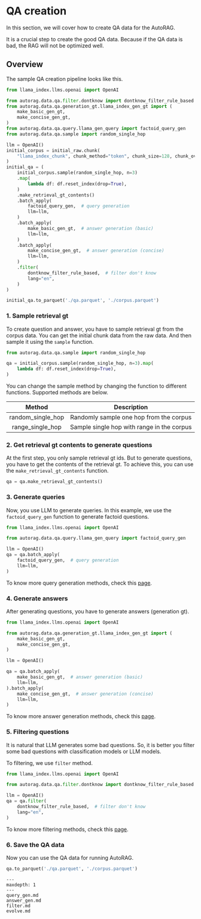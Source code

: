 # QA creation

In this section, we will cover how to create QA data for the AutoRAG.

It is a crucial step to create the good QA data. Because if the QA data is bad, the RAG will not be optimized well.

## Overview

The sample QA creation pipeline looks like this.

```python
from llama_index.llms.openai import OpenAI

from autorag.data.qa.filter.dontknow import dontknow_filter_rule_based
from autorag.data.qa.generation_gt.llama_index_gen_gt import (
    make_basic_gen_gt,
    make_concise_gen_gt,
)
from autorag.data.qa.query.llama_gen_query import factoid_query_gen
from autorag.data.qa.sample import random_single_hop

llm = OpenAI()
initial_corpus = initial_raw.chunk(
    "llama_index_chunk", chunk_method="token", chunk_size=128, chunk_overlap=5
)
initial_qa = (
    initial_corpus.sample(random_single_hop, n=3)
    .map(
        lambda df: df.reset_index(drop=True),
    )
    .make_retrieval_gt_contents()
    .batch_apply(
        factoid_query_gen,  # query generation
        llm=llm,
    )
    .batch_apply(
        make_basic_gen_gt,  # answer generation (basic)
        llm=llm,
    )
    .batch_apply(
        make_concise_gen_gt,  # answer generation (concise)
        llm=llm,
    )
    .filter(
        dontknow_filter_rule_based,  # filter don't know
        lang="en",
    )
)

initial_qa.to_parquet('./qa.parquet', './corpus.parquet')
```

### 1. Sample retrieval gt

To create question and answer, you have to sample retrieval gt from the corpus data.
You can get the initial chunk data from the raw data.
And then sample it using the `sample` function.

```python
from autorag.data.qa.sample import random_single_hop

qa = initial_corpus.sample(random_single_hop, n=3).map(
    lambda df: df.reset_index(drop=True),
)
```

You can change the sample method by changing the function to different functions.
Supported methods are below.

|      Method       |                Description                 |
|:-----------------:|:------------------------------------------:|
| random_single_hop |  Randomly sample one hop from the corpus   |
| range_single_hop  | Sample single hop with range in the corpus |


### 2. Get retrieval gt contents to generate questions

At the first step, you only sample retrieval gt ids. But to generate questions, you have to get the contents of the retrieval gt.
To achieve this, you can use the `make_retrieval_gt_contents` function.

```python
qa = qa.make_retrieval_gt_contents()
```

### 3. Generate queries

Now, you use LLM to generate queries.
In this example, we use the `factoid_query_gen` function to generate factoid questions.

```python
from llama_index.llms.openai import OpenAI

from autorag.data.qa.query.llama_gen_query import factoid_query_gen

llm = OpenAI()
qa = qa.batch_apply(
    factoid_query_gen,  # query generation
    llm=llm,
)
```

To know more query generation methods, check this [page](query_gen.md).

### 4. Generate answers

After generating questions, you have to generate answers (generation gt).

```python
from llama_index.llms.openai import OpenAI

from autorag.data.qa.generation_gt.llama_index_gen_gt import (
    make_basic_gen_gt,
    make_concise_gen_gt,
)

llm = OpenAI()

qa = qa.batch_apply(
    make_basic_gen_gt,  # answer generation (basic)
    llm=llm,
).batch_apply(
    make_concise_gen_gt,  # answer generation (concise)
    llm=llm,
)
```

To know more answer generation methods, check this [page](answer_gen.md).

### 5. Filtering questions

It is natural that LLM generates some bad questions.
So, it is better you filter some bad questions with classification models or LLM models.

To filtering, we use `filter` method.

```python
from llama_index.llms.openai import OpenAI

from autorag.data.qa.filter.dontknow import dontknow_filter_rule_based

llm = OpenAI()
qa = qa.filter(
    dontknow_filter_rule_based,  # filter don't know
    lang="en",
)
```

To know more filtering methods, check this [page](filter.md).

### 6. Save the QA data

Now you can use the QA data for running AutoRAG.

```python
qa.to_parquet('./qa.parquet', './corpus.parquet')
```

```{toctree}
---
maxdepth: 1
---
query_gen.md
answer_gen.md
filter.md
evolve.md
```
